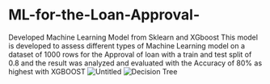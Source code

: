 # ML-for-the-Loan-Approval-
Developed Machine Learning Model from Sklearn and XGboost This model is developed to assess different types of Machine Learning model on a dataset of 1000 rows for the Approval of loan with a train and test split of 0.8 and the result was analyzed and evaluated with the Accuracy of 80% as highest with XGBOOST
![Untitled](https://github.com/majid543/ML-for-the-Loan-Approval-/assets/134961299/33ff9cf2-8cd9-4c4f-91ce-79c00838f1b3)
![Decision Tree](https://github.com/majid543/ML-for-the-Loan-Approval-/assets/134961299/557b17c2-e741-46f5-bc75-6547e4af0165)
